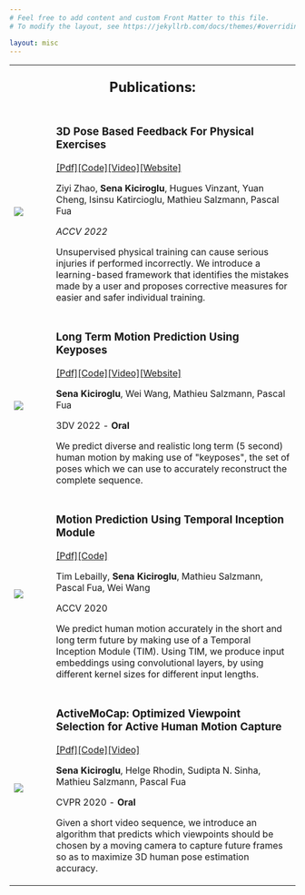```yaml
---
# Feel free to add content and custom Front Matter to this file.
# To modify the layout, see https://jekyllrb.com/docs/themes/#overriding-theme-defaults

layout: misc
---
```

<div>
<table class="invisible_table">

<tr><th colspan="2">
<h2 class="spanswhole" style="text-align: center; margin-top:20px;">Publications:</h2>
</th></tr>

<tr><td  style="padding-right:50px">
    <img id="pub_p_small" src="https://lh3.googleusercontent.com/yWeppd2g7G1RRGeBA9r2Zh4eZSlKCWswUuow_S69jvsImTdwtLQtHXjhuHjikN8n-VA=w2400" />
    </td>
    <td>
        <p><h3>3D Pose Based Feedback For Physical Exercises</h3></p>
        <p><a href="https://arxiv.org/abs/2208.03257">[Pdf]</a><a href="https://github.com/Jacoo-Zhao/3D-Pose-Based-Feedback-For-Physical-Exercises">[Code]</a><a href="https://youtu.be/W3kyyeHe0SI">[Video]</a><a href="/projects/exercise_feedback">[Website]</a></p>
        <p>Ziyi Zhao, <b>Sena Kiciroglu</b>, Hugues Vinzant, Yuan Cheng, Isinsu Katircioglu, Mathieu Salzmann, Pascal Fua</p>
        <p><i>ACCV 2022</i></p>
        <p>Unsupervised physical training can cause serious injuries if performed incorrectly. We introduce a learning-based framework that identifies the mistakes made by a user and proposes corrective measures for easier and safer individual training.</p>
</td></tr>

<tr><td  style="padding-right:50px">
    <img id="pub_p_small" src="https://lh5.googleusercontent.com/mey6OuhGhJa2k-q9aKVRZa7OmUCTUWIBRBxY5dSj-pMCwp4wIfFFk-k5sJxcRgv-ne8=w2400" />
    </td>
    <td>
        <p><h3>Long Term Motion Prediction Using Keyposes</h3></p>
        <p><a href="https://arxiv.org/pdf/2012.04731.pdf">[Pdf]</a><a href="https://github.com/senakicir/keypose-prediction">[Code]</a><a href="https://youtu.be/hsHvKUm5GuU">[Video]</a><a href="/projects/keyposes">[Website]</a></p>
        <p><b>Sena Kiciroglu</b>, Wei Wang, Mathieu Salzmann, Pascal Fua</p>
        <p>3DV 2022 - <b>Oral</b></p>
        <p>We predict diverse and realistic long term (5 second) human motion by making use of "keyposes", the set of poses which we can use to accurately reconstruct the complete sequence.</p>
</td></tr>

<tr><td style="padding-right:50px">
        <img id="pub_p" src="https://lh6.googleusercontent.com/xjDrdnW2AfgaYBb2HQPNxV-R3xhQmiNGDfD20hd8zMPZzVpQ8QJG7lGt3_2lkeeDe48=w2400
" />
</td><td>
        <p><h3>Motion Prediction Using Temporal Inception Module</h3></p>
        <p><a href="https://openaccess.thecvf.com/content/ACCV2020/papers/Lebailly_Motion_Prediction_Using_Temporal_Inception_Module_ACCV_2020_paper.pdf">[Pdf]</a><a href="https://github.com/tileb1/motion-prediction-tim">[Code]</a></p>
        <p>Tim Lebailly, <b>Sena Kiciroglu</b>, Mathieu Salzmann, Pascal Fua, Wei Wang</p>
        <p>ACCV 2020 </p>
        <p>We predict human motion accurately in the short and long term future by making use of a Temporal Inception Module (TIM). Using TIM, we produce input embeddings using convolutional layers, by using different kernel sizes for different input lengths.</p>
</td></tr>

<tr><td  style="border-bottom:0px;" >
        <img id="pub_p_small" src="https://lh6.googleusercontent.com/pUvF1Mls9SEsLMbDPmA2Fd998wrnJmpZv1qICZW9dgfG2tv4MZlan1VqbhIy5Yscm-w=w2400" />
</td><td style="border-bottom:0px;" >
        <p><h3>ActiveMoCap: Optimized Viewpoint Selection for Active Human Motion Capture</h3></p>
        <p><a href="https://openaccess.thecvf.com/content_CVPR_2020/papers/Kiciroglu_ActiveMoCap_Optimized_Viewpoint_Selection_for_Active_Human_Motion_Capture_CVPR_2020_paper.pdf">[Pdf]</a><a href="https://github.com/senakicir/ActiveMoCap">[Code]</a><a href="https://youtu.be/Dqv7ZJQi28o">[Video]</a></p>
        <p><b>Sena Kiciroglu</b>, Helge Rhodin, Sudipta N. Sinha, Mathieu Salzmann, Pascal Fua</p>
        <p>CVPR 2020 - <b>Oral</b></p>
        <p>Given a short video sequence, we introduce an algorithm that predicts which viewpoints should be chosen by a moving camera to capture future frames so as to maximize 3D human pose estimation accuracy.</p>
</td></tr>
</table>
</div>